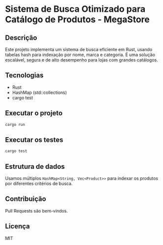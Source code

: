 # Sistema de Busca Otimizado para Catálogo de Produtos - MegaStore

## Descrição

Este projeto implementa um sistema de busca eficiente em Rust, usando tabelas hash para indexação por nome, marca e categoria. É uma solução escalável, segura e de alto desempenho para lojas com grandes catálogos.

## Tecnologias

- Rust
- HashMap (std::collections)
- cargo test

## Executar o projeto

```bash
cargo run
```

## Executar os testes

```bash
cargo test
```

## Estrutura de dados

Usamos múltiplos `HashMap<String, Vec<Product>>` para indexar os produtos por diferentes critérios de busca.

## Contribuição

Pull Requests são bem-vindos.

## Licença

MIT
